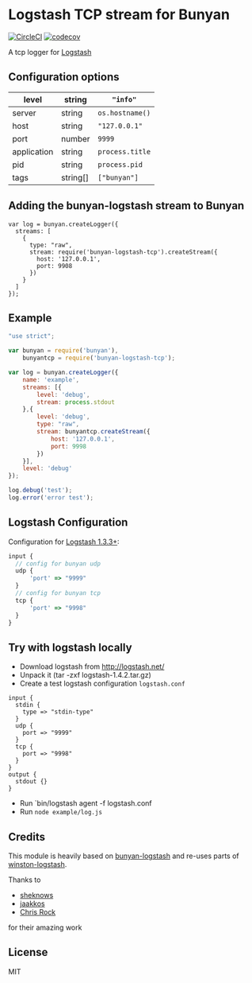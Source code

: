 # Logstash TCP stream for Bunyan

[![CircleCI](https://circleci.com/gh/transcovo/bunyan-logstash-tcp.svg?style=shield)](https://circleci.com/gh/transcovo/bunyan-logstash-tcp)
[![codecov](https://codecov.io/gh/transcovo/bunyan-logstash-tcp/branch/master/graph/badge.svg)](https://codecov.io/gh/transcovo/bunyan-logstash-tcp)

A tcp logger for [Logstash](http://logstash.net/docs/1.4.2/inputs/tcp)

## Configuration options

| level       | string   | `"info"`        |
|-------------|----------|-----------------|
| server      | string   | `os.hostname()` |
| host        | string   | `"127.0.0.1"`   |
| port        | number   | `9999`          |
| application | string   | `process.title` |
| pid         | string   | `process.pid`   |
| tags        | string[] | `["bunyan"]`    |

## Adding the bunyan-logstash stream to Bunyan

```
var log = bunyan.createLogger({
  streams: [
    {
      type: "raw",
      stream: require('bunyan-logstash-tcp').createStream({
        host: '127.0.0.1',
        port: 9908
      })
    }
  ]
});
```

## Example

```javascript
"use strict";

var bunyan = require('bunyan'),
    bunyantcp = require('bunyan-logstash-tcp');

var log = bunyan.createLogger({
    name: 'example',
    streams: [{
        level: 'debug',
        stream: process.stdout
    },{
        level: 'debug',
        type: "raw",
        stream: bunyantcp.createStream({
            host: '127.0.0.1',
            port: 9998
        })
    }],
    level: 'debug'
});

log.debug('test');
log.error('error test');
```

## Logstash Configuration

Configuration for [Logstash 1.3.3+](http://logstash.net/docs/1.4.2/inputs/tcp):

```javascript
input {
  // config for bunyan udp
  udp {
      'port' => "9999"
  }
  // config for bunyan tcp
  tcp {
      'port' => "9998"
  }
}
```

## Try with logstash locally

 - Download logstash from http://logstash.net/
 - Unpack it (tar -zxf logstash-1.4.2.tar.gz)
 - Create a test logstash configuration `logstash.conf`

```code
input {
  stdin { 
    type => "stdin-type"
  }
  udp {
    port => "9999"
  }
  tcp {
    port => "9998"
  }
}
output { 
  stdout {}
}
```

 - Run `bin/logstash agent -f logstash.conf
 - Run `node example/log.js`

## Credits

This module is heavily based on [bunyan-logstash](https://github.com/sheknows/bunyan-logstash) and re-uses parts of [winston-logstash](https://github.com/jaakkos/winston-logstash/blob/master/lib/winston-logstash.js).

Thanks to

- [sheknows](https://github.com/sheknows)
- [jaakkos](https://github.com/jaakkos) 
- [Chris Rock](https://github.com/chris-rock/bunyan-logstash-tcp)

for their amazing work

## License

MIT
